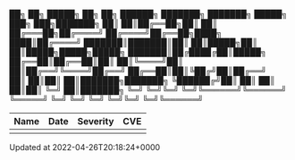 ██╗ ██╗ █████╗ ██╗ ██╗ ██████╗ ███████╗ ███████╗ █████╗ ███╗ ███╗███████╗
██║ ██║██╔══██╗██║ ██║ ██╔═══██╗██╔════╝ ██╔════╝██╔══██╗████╗ ████║██╔════╝
███████║███████║██║ ██║█████╗██║ ██║█████╗█████╗█████╗ ███████║██╔████╔██║█████╗  
██╔══██║██╔══██║██║ ██║╚════╝██║ ██║██╔══╝╚════╝██╔══╝ ██╔══██║██║╚██╔╝██║██╔══╝  
██║ ██║██║ ██║███████╗███████╗ ╚██████╔╝██║ ██║ ██║ ██║██║ ╚═╝ ██║███████╗
╚═╝ ╚═╝╚═╝ ╚═╝╚══════╝╚══════╝ ╚═════╝ ╚═╝ ╚═╝ ╚═╝ ╚═╝╚═╝ ╚═╝╚══════╝

| Name | Date | Severity | CVE |
| ---- | ---- | -------- | --- |
|      |      |          |     |

Updated at 2022-04-26T20:18:24+0000
